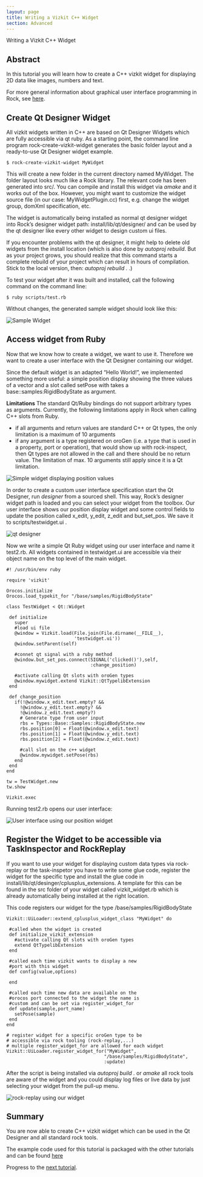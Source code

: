 ```yaml
---
layout: page
title: Writing a Vizkit C++ Widget
section: Advanced
---
```


<div class="content2">
<div class="content2-pagetitle">Writing a Vizkit C++ Widget</div>
<div class="content2-container line-box">
<div class="content2-container-1col">



<h2 id="abstract">Abstract</h2>
<p>In this tutorial you will learn how to create a C++ vizkit widget for displaying
2D data like images, numbers and text.</p>

<p>For more general information about graphical user interface programming in Rock,
see <a href="../graphical_user_interface/">here</a>.</p>

<h2 id="create-qt-designer-widget">Create Qt Designer Widget</h2>
<p>All vizkit widgets written in C++ are based on Qt Designer Widgets which are
fully accessible via qt ruby. As a starting point, the command line program
rock-create-vizkit-widget generates the basic folder layout and
a ready-to-use Qt Designer widget example.</p>

<pre><code class="language-bash">$ rock-create-vizkit-widget MyWidget
</code></pre>

<p>This will create a new folder in the current directory named MyWidget.
The folder layout looks much like a Rock library. The relevant code has been
generated into src/. You can compile and install this widget via <em>amake</em> and it works
out of the box. However, you might want to customize the widget source file
(in our case: MyWidgetPlugin.cc) first, e.g. change the widget group, domXml
specification, etc.</p>

<p>The widget is automatically being installed as normal qt designer widget into Rock&rsquo;s
designer widget path: install/lib/qt/designer/ and can be used by the qt designer like every other
widget to design custom ui files.</p>

<p class="warning">If you encounter problems with the qt designer, it might help to delete old widgets from the install location
(which is also done by <em>autoproj rebuild</em>. But as your project grows, you should realize that this command starts a complete rebuild of your project which can result in hours of compilation. Stick to the local version, then: <em>autoproj rebuild .</em> .) </p>

<p>To test your widget after it was built and installed, call the following command on the command line: </p>

<pre><code class="language-bash">$ ruby scripts/test.rb
</code></pre>

<p>Without changes, the generated sample widget should look like this:</p>

<p class="align-center"><img src="300_sample_widget.png" alt="Sample Widget" /></p>

<h2 id="access-widget-from-ruby">Access widget from Ruby</h2>
<p>Now that we know how to create a widget, we want to use it. Therefore we want to
create a user interface with the Qt Designer containing our widget.</p>

<p>Since the default widget is an adapted &ldquo;Hello World!&rdquo;, we implemented something
more useful: a simple position display showing the three values of a vector and a slot
called setPose with takes a base::samples:RigidBodyState as argument.</p>

<div class="warning">
 <p><strong>Limitations</strong> The standard Qt/Ruby bindings do not support arbitrary types as arguments. Currently, the following limitations apply in Rock when calling C++ slots from Ruby.</p>

 <ul>
   <li>if all arguments and return values are standard C++ or Qt types, the only
limitation is a maximum of 10 arguments</li>
   <li>if any argument is a type registered on oroGen (i.e. a type that is used in
a property, port or operation), that would show up with rock-inspect, then
Qt types are not allowed in the call and there should be no return value. The
limitation of max. 10 arguments still apply since it is a Qt limitation.</li>
 </ul>
</div>

<p class="align-center"><img src="300_position_widget.png" alt="Simple widget displaying position values" /></p>

<p>In order to create a custom user interface specification start the Qt
Designer, run <em>designer</em> from a sourced shell. This way, Rock&rsquo;s designer widget
path is loaded and you can select your widget from the toolbox.  Our user
interface shows our position display widget and some control fields to update
the position called x_edit, y_edit, z_edit and but_set_pos. We save it to scripts/testwidget.ui .</p>

<p class="align-center"><img src="300_designer.png" alt="qt designer" /></p>

<p>Now we write a simple Qt Ruby widget using our user interface and name it test2.rb. All
widgets contained in testwidget.ui are accessible via their object name on the top level
of the main widget.</p>

<pre><code class="language-ruby">#! /usr/bin/env ruby

require 'vizkit'

Orocos.initialize
Orocos.load_typekit_for "/base/samples/RigidBodyState"

class TestWidget &lt; Qt::Widget

 def initialize
   super
   #load ui file
   @window = Vizkit.load(File.join(File.dirname(__FILE__),
                         'testwidget.ui'))
   @window.setParent(self)

   #connet qt signal with a ruby method
   @window.but_set_pos.connect(SIGNAL('clicked()'),self,
                               :change_position)

   #activate calling Qt slots with oroGen types
   @window.mywidget.extend Vizkit::QtTypelibExtension
 end

 def change_position
   if(!@window.x_edit.text.empty? &amp;&amp;
     !@window.y_edit.text.empty? &amp;&amp;
     !@window.z_edit.text.empty?)
     # Generate type from user input
     rbs = Types::Base::Samples::RigidBodyState.new
     rbs.position[0] = Float(@window.x_edit.text)
     rbs.position[1] = Float(@window.y_edit.text)
     rbs.position[2] = Float(@window.z_edit.text)

     #call slot on the c++ widget
     @window.mywidget.setPose(rbs)
   end
 end
end

tw = TestWidget.new
tw.show

Vizkit.exec
</code></pre>

<p>Running test2.rb opens our user interface:</p>

<p class="align-center"><img src="300_user_interface.png" alt="User interface using our position widget" /></p>

<h2 id="register-the-widget-to-be-accessible-via-taskinspector-and-rockreplay">Register the Widget to be accessible via TaskInspector and RockReplay</h2>
<p>If you want to use your widget for displaying custom data types via rock-replay or the
task-inspetor you have to write some glue code, register the widget for the specific type
and install the glue code in install/lib/qt/desinger/cplusplus_extensions. A template for
this can be found in the src folder of your widget called vizkit_widget.rb which is already
automatically being installed at the right location.</p>

<p>This code registers our widget for the type /base/samples/RigidBodyState</p>

<pre><code class="language-ruby">Vizkit::UiLoader::extend_cplusplus_widget_class "MyWidget" do

 #called when the widget is created
 def initialize_vizkit_extension
   #activate calling Qt slots with oroGen types
   extend QtTypelibExtension
 end

 #called each time vizkit wants to display a new
 #port with this widget
 def config(value,options)

 end

 #called each time new data are available on the
 #orocos port connected to the widget the name is
 #custom and can be set via register_widget_for
 def update(sample,port_name)
   setPose(sample)
 end
end

# register widget for a specific oroGen type to be
# accessible via rock tooling (rock-replay,...)
# multiple register_widget_for are allowed for each widget
Vizkit::UiLoader.register_widget_for("MyWidget",
                                    "/base/samples/RigidBodyState",
                                    :update)
</code></pre>

<p>After the script is being installed via <em>autoproj</em> <em>build</em> <em>.</em>  or <em>amake</em> all rock tools are aware of
the widget and you could display log files or live data by just selecting your widget
from the pull-up menu.</p>

<p class="align-center"><img src="300_rock_replay.png" alt="rock-replay using our widget" /></p>

<h2 id="summary">Summary</h2>
<p>You are now able to create C++ vizkit widget which can be used in the Qt Designer and
all standard rock tools.</p>

<p>The example code used for this tutorial is packaged with the other tutorials and can be found
<a href="https://github.com/rock-tutorials/tutorials-designer_widget_tutorial">here</a></p>

<p>Progress to the <a href="600_vizkit_plugin.html">next tutorial</a>.</p>



</div>
</div>
</div>
